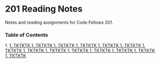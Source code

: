 # 201 Reading Notes
Notes and reading assignments for Code Fellows 201.

### Table of Contents
<html>
  1. <a href="https://dianestephani.github.io/reading-notes/read-01"Read 01"</a>
    </html>
1. TKTKTK
1. TKTKTK
1. TKTKTK
1. TKTKTK
1. TKTKTK
1. TKTKTK
1. TKTKTK
1. TKTKTK
1. TKTKTK
1. TKTKTK
1. TKTKTK
1. TKTKTK
1. TKTKTK
1. TKTKTK
